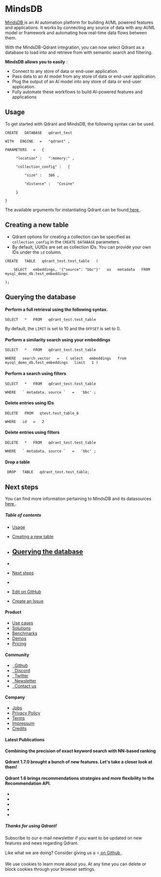 # MindsDB

[ MindsDB ](https://mindsdb.com)is an AI automation platform for building AI/ML powered features and applications. It works by connecting any source of data with any AI/ML model or framework and automating how real-time data flows between them.

With the MindsDB-Qdrant integration, you can now select Qdrant as a database to load into and retrieve from with semantic search and filtering.

 **MindsDB allows you to easily** :

- Connect to any store of data or end-user application.
- Pass data to an AI model from any store of data or end-user application.
- Plug the output of an AI model into any store of data or end-user application.
- Fully automate these workflows to build AI-powered features and applications


## Usage

To get started with Qdrant and MindsDB, the following syntax can be used.

```
CREATE   DATABASE   qdrant_test 

WITH   ENGINE   =   "qdrant" , 

PARAMETERS   =   { 

     "location" :   ":memory:" , 

     "collection_config" :   { 

         "size" :   386 , 

         "distance" :   "Cosine" 

     } 

} 

```

The available arguments for instantiating Qdrant can be found[ here ](https://github.com/mindsdb/mindsdb/blob/23a509cb26bacae9cc22475497b8644e3f3e23c3/mindsdb/integrations/handlers/qdrant_handler/qdrant_handler.py#L408-L468).

## Creating a new table

- Qdrant options for creating a collection can be specified as `collection_config` in the `CREATE DATABASE` parameters.
- By default, UUIDs are set as collection IDs. You can provide your own IDs under the `id` column.


```
CREATE   TABLE   qdrant_test.test_table   ( 

    SELECT   embeddings, '{"source": "bbc"}'   as   metadata   FROM   mysql_demo_db.test_embeddings 

); 

```

## Querying the database

#### Perform a full retrieval using the following syntax.

`SELECT   *   FROM   qdrant_test.test_table 
`

By default, the `LIMIT` is set to 10 and the `OFFSET` is set to 0.

#### Perform a similarity search using your embeddings

```
SELECT   *   FROM   qdrant_test.test_table 

WHERE   search_vector   =   ( select   embeddings   from   mysql_demo_db.test_embeddings   limit   1 ) 

```

#### Perform a search using filters

```
SELECT   *   FROM   qdrant_test.test_table 

WHERE   ` metadata. source `   =   'bbc' ; 

```

#### Delete entries using IDs

```
DELETE   FROM   qtest.test_table_6 

WHERE   id   =   2 

```

#### Delete entries using filters

```
DELETE   *   FROM   qdrant_test.test_table 

WHERE   ` metadata. source `   =   'bbc' ; 

```

#### Drop a table

`  DROP   TABLE   qdrant_test.test_table; 
`

## Next steps

You can find more information pertaining to MindsDB and its datasources[ here ](https://docs.mindsdb.com/).

##### Table of contents

- [ Usage ](https://qdrant.tech/documentation/frameworks/mindsdb/#usage)
- [ Creating a new table ](https://qdrant.tech/documentation/frameworks/mindsdb/#creating-a-new-table)
- [ Querying the database ](https://qdrant.tech/documentation/frameworks/mindsdb/#querying-the-database)
    -

- 
- [ Next steps ](https://qdrant.tech/documentation/frameworks/mindsdb/#next-steps)



- 


- [ 
 Edit on GitHub
 ](https://github.com/qdrant/landing_page/tree/master/qdrant-landing/content/documentation/frameworks/mindsdb.md)
- [ 
 Create an Issue
 ](https://github.com/qdrant/landing_page/issues/new/choose)


#### Product

- [ 
Use cases
 ](https://qdrant.tech/use-cases/)
- [ 
Solutions
 ](https://qdrant.tech/solutions/)
- [ 
Benchmarks
 ](https://qdrant.tech/benchmarks/)
- [ 
Demos
 ](https://qdrant.tech/demo/)
- [ 
Pricing
 ](https://qdrant.tech/pricing/)


#### Community

- [ 
 
Github
 ](https://github.com/qdrant/qdrant)
- [ 
 
Discord
 ](https://qdrant.to/discord)
- [ 
 
Twitter
 ](https://qdrant.to/twitter)
- [ 
 
Newsletter
 ](https://qdrant.tech/subscribe/)
- [ 
 
Contact us
 ](https://qdrant.to/contact-us)


#### Company

- [ 
Jobs
 ](https://qdrant.join.com)
- [ 
Privacy Policy
 ](https://qdrant.tech/legal/privacy-policy/)
- [ 
Terms
 ](https://qdrant.tech/legal/terms_and_conditions/)
- [ 
Impressum
 ](https://qdrant.tech/legal/impressum/)
- [ 
Credits
 ](https://qdrant.tech/legal/credits/)


#### Latest Publications

#### Combining the precision of exact keyword search with NN-based ranking

#### Qdrant 1.7.0 brought a bunch of new features. Let's take a closer look at them!

#### Qdrant 1.6 brings recommendations strategies and more flexibility to the Recommendation API.

- [  ](https://github.com/qdrant/qdrant)
- [  ](https://qdrant.to/linkedin)
- [  ](https://qdrant.to/twitter)
- [  ](https://qdrant.to/discord)
- [  ](https://www.youtube.com/channel/UC6ftm8PwH1RU_LM1jwG0LQA)


##### Thanks for using Qdrant!

Subscribe to our e-mail newsletter if you want to be updated on new features and news regarding
Qdrant.

Like what we are doing? Consider giving us a ⭐[ on Github ](https://github.com/qdrant/qdrant).

We use cookies to learn more about you. At any time you can delete or block cookies through your browser settings.